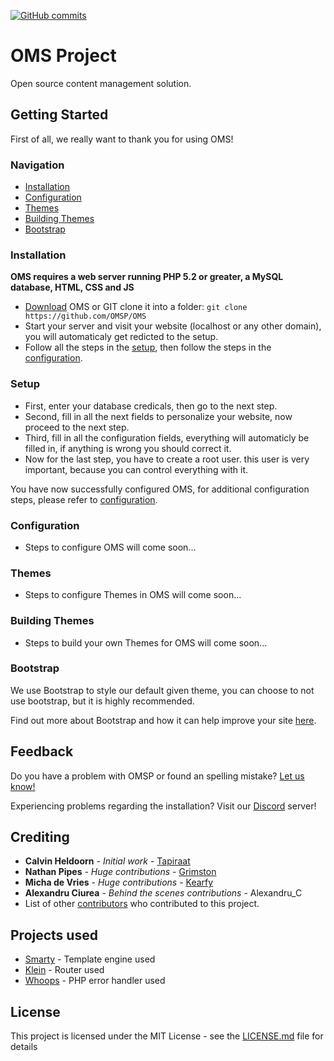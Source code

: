 [![GitHub commits](https://img.shields.io/github/commits-since/OMSP/OMS/1.0.0.svg)](https://github.com/OMSP/OMS)

# OMS Project

Open source content management solution.

## Getting Started

First of all, we really want to thank you for using OMS!

### Navigation
* [Installation](#installation)
* [Configuration](#configuration)
* [Themes](#themes)
* [Building Themes](#building-themes)
* [Bootstrap](#bootstrap)

### Installation

**OMS requires a web server running PHP 5.2 or greater, a MySQL database, HTML, CSS and JS**
* [Download](https://github.com/OMSP/OMS/archive/master.zip) OMS or GIT clone it into a folder: ```git clone   https://github.com/OMSP/OMS```
* Start your server and visit your website (localhost or any other domain), you will automaticaly get redicted to the setup.
* Follow all the steps in the [setup](#setup), then follow the steps in the [configuration](#configuration).

### Setup

* First, enter your database credicals, then go to the next step.
* Second, fill in all the next fields to personalize your website, now proceed to the next step.
* Third, fill in all the configuration fields, everything will automaticly be filled in, if anything is wrong you should correct it.
* Now for the last step, you have to create a root user. this user is very important, because you can control everything with it.

You have now successfully configured OMS, for additional configuration steps, please refer to [configuration](#configuration).

### Configuration

* Steps to configure OMS will come soon...

### Themes

* Steps to configure Themes in OMS will come soon...

### Building Themes

* Steps to build your own Themes for OMS will come soon...

### Bootstrap

We use Bootstrap to style our default given theme, you can choose to not use bootstrap, but it is highly recommended.

Find out more about Bootstrap and how it can help improve your site [here](https://getbootstrap.com).

## Feedback

Do you have a problem with OMSP or found an spelling mistake? [Let us know!](https://omsp.org/feedback)

Experiencing problems regarding the installation? Visit our [Discord](https://discord.gg/SKvWQVb) server!

## Crediting

* **Calvin Heldoorn** - *Initial work* - [Tapiraat](https://calvin.ws)
* **Nathan Pipes** - *Huge contributions* - [Grimston](https://aussiehostingservices.com)
* **Micha de Vries** - *Huge contributions* - [Kearfy](https://mystem.tk)
* **Alexandru Ciurea** - *Behind the scenes contributions* - Alexandru_C
* List of other [contributors](https://github.com/OMSP/OMS/contributors) who contributed to this project.

## Projects used

* [Smarty](https://smarty.net) - Template engine used
* [Klein](https://github.com/klein/klein.php) - Router used
* [Whoops](https://github.com/filp/whoops) - PHP error handler used

## License

This project is licensed under the MIT License - see the [LICENSE.md](LICENSE) file for details
